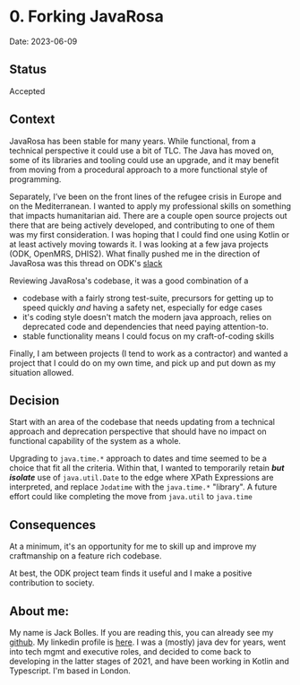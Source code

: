 # 0. Forking JavaRosa

Date: 2023-06-09

## Status

Accepted

## Context

JavaRosa has been stable for many years. While functional, from a technical perspective it could use a bit of TLC. The Java has moved on, some of its libraries and tooling could use an upgrade, and it may benefit from moving from a procedural approach to a more functional style of programming.

Separately, I’ve been on the front lines of the refugee crisis in Europe and on the Mediterranean. I wanted to apply my professional skills on something that impacts humanitarian aid. There are a couple open source projects out there that are being actively developed, and contributing to one of them was my first consideration. I was hoping that I could find one using Kotlin or at least actively moving towards it. I was looking at a few java projects (ODK, OpenMRS, DHIS2). What finally pushed me in the direction of JavaRosa was this thread on ODK's [slack](https://getodk.slack.com/archives/C35ENHA64/p1683242586538609)

Reviewing JavaRosa's codebase, it was a good combination of a
- codebase with a fairly strong test-suite, precursors for getting up to speed quickly _and_ having a safety net, especially for edge cases
- it's coding style doesn't match the modern java approach, relies on deprecated code and dependencies that need paying attention-to.
- stable functionality means I could focus on my craft-of-coding skills

Finally, I am between projects (I tend to work as a contractor) and wanted a project that I could do on my own time, and pick up and put down as my situation allowed.

## Decision

Start with an area of the codebase that needs updating from a technical approach and deprecation perspective that should have no impact on functional capability of the system as a whole.

Upgrading to `java.time.*` approach to dates and time seemed to be a choice that fit all the criteria. Within that, I wanted to temporarily retain _**but isolate**_ use of `java.util.Date` to the edge where XPath Expressions are interpreted, and replace `Jodatime` with the `java.time.*` "library". A future effort could like completing the move from `java.util` to `java.time`

## Consequences

At a minimum, it's an opportunity for me to skill up and improve my craftmanship on a feature rich codebase.

At best, the ODK project team finds it useful and I make a positive contribution to society.

## About me:
My name is Jack Bolles. If you are reading this, you can already see my [github](https://github.com/jack-bolles/javarosa). My linkedin profile is [here](https://www.linkedin.com/in/jackbolles/). I was a (mostly) java dev for years, went into tech mgmt and executive roles, and decided to come back to developing in the latter stages of 2021, and have been working in Kotlin and Typescript. I'm based in London.
